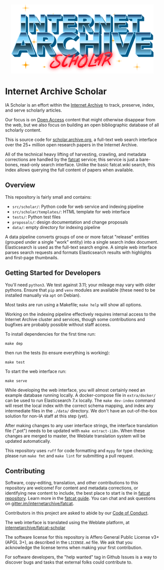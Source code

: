 
<div align="center">
<img src="src/scholar/static/scholar-vaporwave-logo.png">
</div>

# Internet Archive Scholar

IA Scholar is an effort within the [Internet Archive](https://archive.org) to track, preserve, index, and serve scholarly articles.

Our focus is on [Open Access](https://en.wikipedia.org/wiki/Open_access) content that might otherwise disappear from the web, but we also focus on building an open bibliographic database of all scholarly content.

This is source code for [scholar.archive.org](https://scholar.archive.org), a
full-text web search interface over the 25+ million open research papers in the
Internet Archive.

All of the technical heavy lifting of harvesting, crawling, and metadata corrections are
handled by the [fatcat](https://fatcat.wiki)  service; this service is just a bare-bones, read-only
search interface. Unlike the basic fatcat.wiki search, this index allows
querying the full content of papers when available.


## Overview

This repository is fairly small and contains:

- `src/scholar/`: Python code for web service and indexing pipeline
- `src/scholar/templates/`: HTML template for web interface
- `tests/`: Python test files
- `proposals/`: design documentation and change proposals
- `data/`: empty directory for indexing pipeline

A data pipeline converts groups of one or more fatcat "release" entities
(grouped under a single "work" entity) into a single search index document.
Elasticsearch is used as the full-text search engine. A simple web interface
parses search requests and formats Elasticsearch results with highlights and
first-page thumbnails.

## Getting Started for Developers

You'll need `python3`. We test against 3.11; your mileage may vary with older pythons. Ensure that `pip` and `venv` modules are available (these need to be installed manually via `apt` on Debian).

Most tasks are run using a Makefile; `make help` will show all options.

Working on the indexing pipeline effectively requires internal access to the
Internet Archive cluster and services, though some contributions and bugfixes
are probably possible without staff access.

To install dependencies for the first time run:

    make dep

then run the tests (to ensure everything is working):

    make test

To start the web interface run:

    make serve

While developing the web interface, you will almost certainly need an example
database running locally. A docker-compose file in `extra/docker/` can be used
to run Elasticsearch 7.x locally. The `make dev-index` command will reset the
local index with the correct schema mapping, and index any intermediate files
in the `./data/` directory. We don't have an out-of-the-box solution for non-IA
staff at this step (yet).

After making changes to any user interface strings, the interface translation
file (".pot") needs to be updated with `make extract-i18n`. When these changes
are merged to master, the Weblate translation system will be updated
automatically.

This repository uses `ruff` for code formatting and `mypy` for type checking;
please run `make fmt` and `make lint` for submitting a pull request.


## Contributing

Software, copy-editing, translation, and other contributions to this repository
are welcome! For content and metadata corrections, or identifying new content
to include, the best place to start is the in [fatcat
repository](https://github.com/internetarchive/fatcat). Learn more in the
[fatcat guide](https://guide.fatcat.wiki). You can chat and ask questions on
[gitter.im/internetarchive/fatcat](https://gitter.im/internetarchive/fatcat).

Contributors in this project are asked to abide by our
[Code of Conduct](https://guide.fatcat.wiki/code_of_conduct.html).

The web interface is translated using the Weblate platform, at
[internetarchive/fatcat-scholar](https://hosted.weblate.org/projects/internetarchive/fatcat-scholar/)

The software license for this repository is Affero General Public License v3+
(APGL 3+), as described in the `LICENSE.md` file. We ask that you acknowledge
the license terms when making your first contribution.

For software developers, the "help wanted" tag in Github Issues is a way to
discover bugs and tasks that external folks could contribute to.
